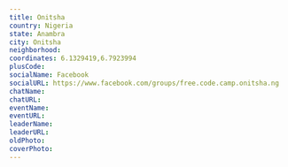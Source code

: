 ```yaml
---
title: Onitsha
country: Nigeria
state: Anambra
city: Onitsha
neighborhood: 
coordinates: 6.1329419,6.7923994
plusCode:
socialName: Facebook
socialURL: https://www.facebook.com/groups/free.code.camp.onitsha.ng
chatName:
chatURL:
eventName:
eventURL:
leaderName:
leaderURL:
oldPhoto: 
coverPhoto:
---
```

